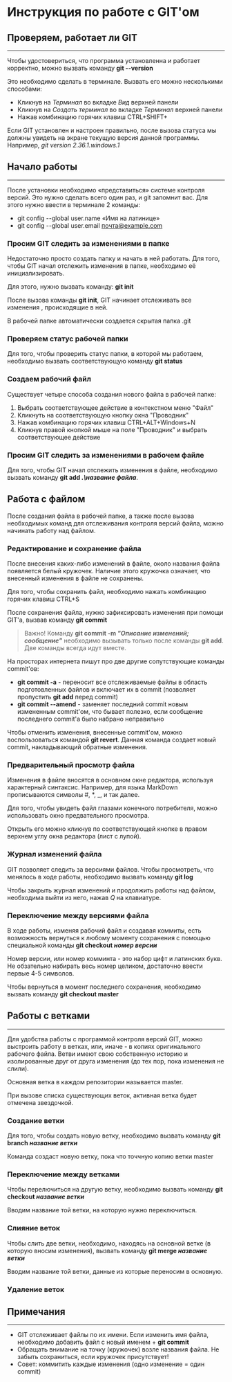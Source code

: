# Инструкция по работе с GIT'ом
## Проверяем, работает ли GIT
---
Чтобы удостовериться, что программа установленна и работает корректно, можно вызвать команду **git --version**

Это необходимо сделать в терминале. Вызвать его можно несколькими способами:
* Кликнув на *Терминал* во вкладке *Вид* верхней панели
* Кликнув на *Создать терминал* во вкладке *Терминал* верхней панели
* Нажав комбинацию горячих клавиш CTRL+SHIFT+

Если GIT установлен и настроен правильно, после вызова статуса мы должны увидеть на экране текущую версия данной программы. Например, *git version 2.36.1.windows.1*

## Начало работы
---
После установки необходимо «представиться» системе контроля версий. Это нужно сделать всего один раз, и git запомнит вас. Для этого нужно ввести в терминале 2 команды:
* git config --global user.name «Имя на латинице»
* git config --global user.email почта@example.com

### Просим GIT следить за изменениями в папке
Недостаточно просто создать папку и начать в ней работать. Для того, чтобы GIT начал отслежить изменения в папке, необходимо её инициализировать. 

Для этого, нужно вызвать команду: **git init**

После  вызова команды **git init**, GIT начинает отслеживать все изменения , происходящие в ней.

В рабочей папке автоматически создается скрытая папка .git

### Проверяем статус рабочей папки
Для того, чтобы проверить статус папки, в которой мы работаем, необходимо вызвать соответствующую команду **git status**

### Создаем рабочий файл
Существует четыре способа создания нового файла в рабочей папке:
1. Выбрать соответствующее действие в контекстном меню "Файл" 
2. Кликнуть на соответствующую кнопку окна "Проводник" 
3. Нажав комбинацию горячих клавиш CTRL+ALT+Windows+N
4. Кликнув правой кнопкой мыше на поле "Проводник" и выбрать соответствующее действие

### Просим GIT следить за изменениями в рабочем файле
Для того, чтобы GIT начал отслежить изменения в файле, необходимо вызвать команду **git add _.\название файла_**.
## Работа с файлом
После создания файла в рабочей папке, а также после вызова необходимых команд для отслеживания контроля версий файла, можно начинать работу над файлом.
### Редактирование и сохранение файла 
После внесения каких-либо изменений в файле, около названия файла появляется белый кружочек. Наличие этого кружочка означает, что внесенный изменения в файле не сохранены.

Для того, чтобы сохранить файл, необходимо нажать комбинацию горячих клавиш CTRL+S

После сохранения файла, нужно зафиксировать изменения при помощи GIT'а, вызвав команду **git commit**

>Важно! Команду **git commit -m _"Описание изменений; сообщение"_** необходимо вызывать только после команды **git add**. Две команды всегда идут вместе.

На просторах интернета пишут про две другие сопутствующие команды commit'ов:
* **git commit -a** - переносит все отслеживаемые файлы в область подготовленных файлов и включает их в commit (позволяет пропустить **git add** перед commit)
* **git commit --amend** - заменяет последний commit новым измененным commit'ом, что бывает полезко, если сообщение последнего commit'а было набрано неправильно 

Чтобы отменить изменения, внесенные commit'ом, можно воспользоваться командой **git revert**. Данная команда создает новый commit, накладывающий обратные изменения.
### Предварительный просмотр файла 
Изменения в файле вносятся в основном окне редактора, используя характерный синтаксис. Например, для языка MarkDown прописываются символы #, *, _, и так далее. 

Для того, чтобы увидеть файл глазами конечного потребителя, можно использовать окно предвательного просмотра.

Открыть его можно кликнув по соответствующей кнопке в правом верхнем углу окна редактора (лист с лупой).
### Журнал изменений файла
GIT позволяет следить за версиями файлов. Чтобы просмотреть, что менялось в ходе работы, необходимо вызвать команду **git log**

Чтобы закрыть журнал изменений и продолжить работы над файлом, необходима выйти из него, нажав *Q* на клавиатуре.

### Переключение между версиями файла
В ходе работы, изменяя рабочий файл и создавая коммиты, есть возможность вернуться к любому моменту сохранения с помощью специальной команды **git checkout _номер версии_** 

Номер версии, или номер комминта - это набор цифт и латинских букв. Не обзательно набирать весь номер целиком, достаточно ввести первые 4-5 символов.

Чтобы вернуться в момент последнего сохранения, необходимо вызвать команду **git checkout master**

## Работы с ветками
---
Для удобства работы с программой контроля версий GIT, можно выстроить работу в ветках, или, иначе - в копиях оригинального рабочего файла.
Ветви имеют свою собственную историю и изолированные друг от друга изменения (до тех пор, пока изменения не слили).

Основная ветка в каждом репозитории называется master.

При вызове списка существующих веток, активная ветка будет отмечена звездочкой. 
### Создание ветки
Для того, чтобы создать новую ветку, необходимо вызвать команду **git branch _название ветки_**

Команда создаст новую ветку, пока что точчную копию ветки master

### Переключение между ветками
Чтобы перелючиться на другую ветку, необходимо вызвать команду **git checkout _название ветки_**

Вводим название той ветки, на которую нужно переключиться.

### Слияние веток 

Чтобы слить две ветки, необходимо, находясь на основной ветке (в которую вносим изменения), вызвать команду **git merge _название ветки_** 

Вводим название той ветки, данные из которые переносим в основную.
### Удаление веток

## Примечания
---
* GIT отслеживает файлы по их имени. Если изменить имя файла, необходимо добавить файл с новый именем + **git commit**
* Обращать внимание на точку (кружочек) возле названия файла. Не забыть сохраниться, если кружочек присутствует! 
* Совет: коммитить каждые изменения (одно изменение = один commit)